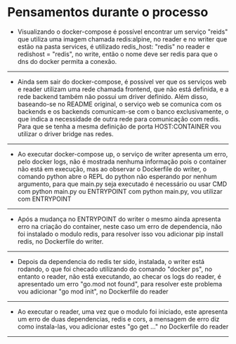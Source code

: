 # Pensamentos durante o processo

* Visualizando o docker-compose é possível encontrar um serviço "reids" que utiliza uma imagem chamada redis:alpine, no reader e no writer que estão na pasta services, é utilizado redis_host: "redis" no reader e redishost = "redis", no write, então o nome deve ser redis para que o dns do docker permita a conexão.
* * *
* Ainda sem sair do docker-compose, é possivel ver que os serviços web e reader utilizam uma rede chamada frontend, que não está definida, e a rede backend também não possui um driver definido. Além disso, baseando-se no README original, o serviço web se comunica com os backends e os backends comunicam-se com o banco exclusivamente, o que indica a necessidade de outra rede para comunicação com redis. Para que se tenha a mesma definição de porta HOST:CONTAINER vou utilizar o driver bridge nas redes.
* * * 
* Ao executar docker-compose up, o serviço de writer apresenta um erro, pelo docker logs, não é mostrada nenhuma informação pois o container não está em execução, mas 
ao observar o Dockerfile  do writer, o comando python abre o REPL do python não esperando por nenhum argumento, para que main.py seja executado é necessário ou usar CMD com python main.py ou ENTRYPOINT com python main.py, vou utilizar com ENTRYPOINT 
* * *
* Após a mudança no ENTRYPOINT do writer o mesmo ainda apresenta erro na criação do container, neste caso um erro de dependencia, não foi instalado o modulo redis, para resolver isso vou adicionar pip install redis, no Dockerfile do writer.
* * * 
* Depois da dependencia do redis ter sido, instalada, o writer está rodando, o que foi checado utilizando do comando "docker ps", no entanto o reader, não está executando, ao checar os logs do reader, é apresentado um erro "go.mod not found", para resolver este problema vou adicionar "go mod init", no Dockerfile do reader
* * * 
* Ao executar o reader, uma vez que o modulo foi iniciado, este apresenta um erro de duas dependencias, redis e cors,  a mensagem de erro diz como instala-las, 
vou adicionar estes "go get ..." no Dockerfile do reader
* * * 
